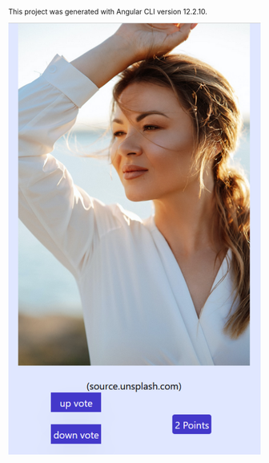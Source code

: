 
This project was generated with Angular CLI version 12.2.10.


<img src="https://github.com/ionescu-cristina/voting-app/blob/main/src/assets/images/redame.png" alt="Voting app">
